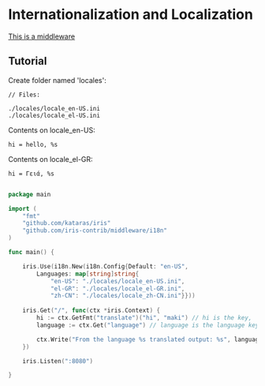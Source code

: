 # Internationalization and Localization

[This is a middleware](https://github.com/iris-contrib/middleware/tree/master/i18n)

## Tutorial

Create folder named 'locales':
```
// Files: 

./locales/locale_en-US.ini 
./locales/locale_el-US.ini 
```
Contents on locale_en-US:
``` 
hi = hello, %s
``` 
Contents on locale_el-GR:
``` 
hi = Γειά, %s
``` 

```go

package main

import (
	"fmt"
	"github.com/kataras/iris"
	"github.com/iris-contrib/middleware/i18n"
)

func main() {

	iris.Use(i18n.New(i18n.Config{Default: "en-US",
		Languages: map[string]string{
			"en-US": "./locales/locale_en-US.ini",
			"el-GR": "./locales/locale_el-GR.ini",
			"zh-CN": "./locales/locale_zh-CN.ini"}}))	
	
	iris.Get("/", func(ctx *iris.Context) {
		hi := ctx.GetFmt("translate")("hi", "maki") // hi is the key, 'maki' is the %s, the second parameter is optional
		language := ctx.Get("language") // language is the language key, example 'en-US'

		ctx.Write("From the language %s translated output: %s", language, hi)
	})

	iris.Listen(":8080")

}

```